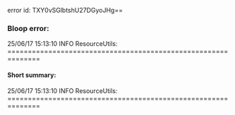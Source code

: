 error id: TXY0vSGlbtshU27DGyoJHg==
### Bloop error:

25/06/17 15:13:10 INFO ResourceUtils: ==============================================================
#### Short summary: 

25/06/17 15:13:10 INFO ResourceUtils: ==============================================================